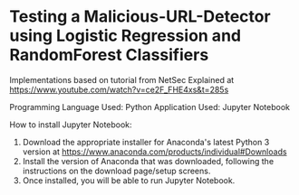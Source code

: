 # Testing a Malicious-URL-Detector using Logistic Regression and RandomForest Classifiers
Implementations based on tutorial from NetSec Explained at https://www.youtube.com/watch?v=ce2F_FHE4xs&t=285s

Programming Language Used: Python
Application Used: Jupyter Notebook

How to install Jupyter Notebook:
1. Download the appropriate installer for Anaconda's latest Python 3 version at https://www.anaconda.com/products/individual#Downloads
2. Install the version of Anaconda that was downloaded, following the instructions on the download page/setup screens.
3. Once installed, you will be able to run Jupyter Notebook.

